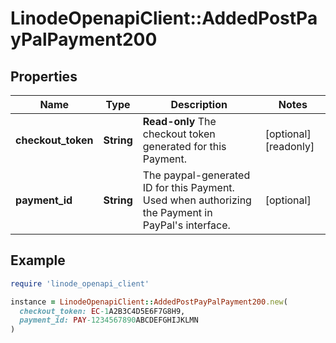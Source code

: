 # LinodeOpenapiClient::AddedPostPayPalPayment200

## Properties

| Name | Type | Description | Notes |
| ---- | ---- | ----------- | ----- |
| **checkout_token** | **String** | __Read-only__ The checkout token generated for this Payment. | [optional][readonly] |
| **payment_id** | **String** | The paypal-generated ID for this Payment. Used when authorizing the Payment in PayPal&#39;s interface. | [optional] |

## Example

```ruby
require 'linode_openapi_client'

instance = LinodeOpenapiClient::AddedPostPayPalPayment200.new(
  checkout_token: EC-1A2B3C4D5E6F7G8H9,
  payment_id: PAY-1234567890ABCDEFGHIJKLMN
)
```

